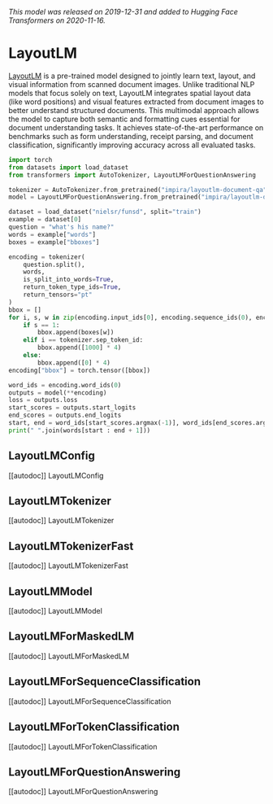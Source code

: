 <!--Copyright 2020 The HuggingFace Team. All rights reserved.

Licensed under the Apache License, Version 2.0 (the "License"); you may not use this file except in compliance with
the License. You may obtain a copy of the License at

http://www.apache.org/licenses/LICENSE-2.0

Unless required by applicable law or agreed to in writing, software distributed under the License is distributed on
an "AS IS" BASIS, WITHOUT WARRANTIES OR CONDITIONS OF ANY KIND, either express or implied. See the License for the
specific language governing permissions and limitations under the License.

⚠️ Note that this file is in Markdown but contain specific syntax for our doc-builder (similar to MDX) that may not be
rendered properly in your Markdown viewer.

-->
*This model was released on 2019-12-31 and added to Hugging Face Transformers on 2020-11-16.*

# LayoutLM

[LayoutLM](https://huggingface.co/papers/1912.13318) is a pre-trained model designed to jointly learn text, layout, and visual information from scanned document images. Unlike traditional NLP models that focus solely on text, LayoutLM integrates spatial layout data (like word positions) and visual features extracted from document images to better understand structured documents. This multimodal approach allows the model to capture both semantic and formatting cues essential for document understanding tasks. It achieves state-of-the-art performance on benchmarks such as form understanding, receipt parsing, and document classification, significantly improving accuracy across all evaluated tasks.

<hfoptions id="usage">
<hfoption id="LayoutLMForQuestionAnswering">

```py
import torch
from datasets import load_dataset
from transformers import AutoTokenizer, LayoutLMForQuestionAnswering

tokenizer = AutoTokenizer.from_pretrained("impira/layoutlm-document-qa", add_prefix_space=True)
model = LayoutLMForQuestionAnswering.from_pretrained("impira/layoutlm-document-qa", dtype="auto")

dataset = load_dataset("nielsr/funsd", split="train")
example = dataset[0]
question = "what's his name?"
words = example["words"]
boxes = example["bboxes"]

encoding = tokenizer(
    question.split(),
    words,
    is_split_into_words=True,
    return_token_type_ids=True,
    return_tensors="pt"
)
bbox = []
for i, s, w in zip(encoding.input_ids[0], encoding.sequence_ids(0), encoding.word_ids(0)):
    if s == 1:
        bbox.append(boxes[w])
    elif i == tokenizer.sep_token_id:
        bbox.append([1000] * 4)
    else:
        bbox.append([0] * 4)
encoding["bbox"] = torch.tensor([bbox])

word_ids = encoding.word_ids(0)
outputs = model(**encoding)
loss = outputs.loss
start_scores = outputs.start_logits
end_scores = outputs.end_logits
start, end = word_ids[start_scores.argmax(-1)], word_ids[end_scores.argmax(-1)]
print(" ".join(words[start : end + 1]))
```

</hfoption>
</hfoptions>

## LayoutLMConfig

[[autodoc]] LayoutLMConfig

## LayoutLMTokenizer

[[autodoc]] LayoutLMTokenizer

## LayoutLMTokenizerFast

[[autodoc]] LayoutLMTokenizerFast

## LayoutLMModel

[[autodoc]] LayoutLMModel

## LayoutLMForMaskedLM

[[autodoc]] LayoutLMForMaskedLM

## LayoutLMForSequenceClassification

[[autodoc]] LayoutLMForSequenceClassification

## LayoutLMForTokenClassification

[[autodoc]] LayoutLMForTokenClassification

## LayoutLMForQuestionAnswering

[[autodoc]] LayoutLMForQuestionAnswering


